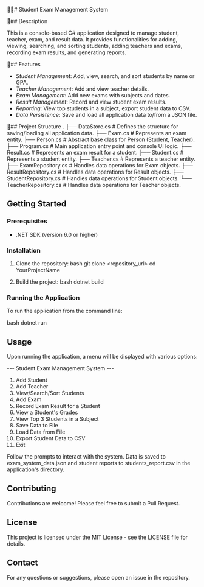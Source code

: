 🧍🏻# Student Exam Management System

📄## Description

This is a console-based C# application designed to manage student, teacher, exam, and result data. It provides functionalities for adding, viewing, searching, and sorting students, adding teachers and exams, recording exam results, and generating reports.

🚀## Features

- *Student Management*: Add, view, search, and sort students by name or GPA.
- *Teacher Management*: Add and view teacher details.
- *Exam Management*: Add new exams with subjects and dates.
- *Result Management*: Record and view student exam results.
- *Reporting*: View top students in a subject, export student data to CSV.
- *Data Persistence*: Save and load all application data to/from a JSON file.

📑## Project Structure
. 
├── DataStore.cs          # Defines the structure for saving/loading all application data.
├── Exam.cs               # Represents an exam entity.
├── Person.cs             # Abstract base class for Person (Student, Teacher).
├── Program.cs            # Main application entry point and console UI logic.
├── Result.cs             # Represents an exam result for a student.
├── Student.cs            # Represents a student entity.
├── Teacher.cs            # Represents a teacher entity.
├── ExamRepository.cs     # Handles data operations for Exam objects.
├── ResultRepository.cs   # Handles data operations for Result objects.
├── StudentRepository.cs  # Handles data operations for Student objects.
└── TeacherRepository.cs  # Handles data operations for Teacher objects.


## Getting Started

### Prerequisites

- .NET SDK (version 6.0 or higher)

### Installation

1. Clone the repository:
   bash
   git clone <repository_url>
   cd YourProjectName
   
2. Build the project:
   bash
   dotnet build
   

### Running the Application

To run the application from the command line:

bash
dotnet run


## Usage

Upon running the application, a menu will be displayed with various options:


--- Student Exam Management System ---
1.  Add Student
2.  Add Teacher
3.  View/Search/Sort Students
4.  Add Exam
5.  Record Exam Result for a Student
6.  View a Student's Grades
7.  View Top 3 Students in a Subject
8.  Save Data to File
9.  Load Data from File
10. Export Student Data to CSV
11. Exit


Follow the prompts to interact with the system. Data is saved to exam_system_data.json and student reports to students_report.csv in the application's directory.

## Contributing

Contributions are welcome! Please feel free to submit a Pull Request.

## License

This project is licensed under the MIT License - see the LICENSE file for details.

## Contact

For any questions or suggestions, please open an issue in the repository.
